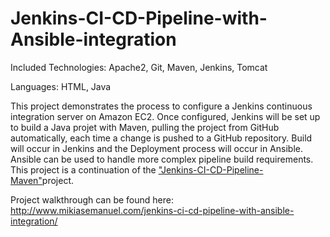 # Jenkins-CI-CD-Pipeline-with-Ansible-integration

Included Technologies: Apache2, Git, Maven, Jenkins, Tomcat

Languages: HTML, Java

This project demonstrates the process to configure a Jenkins continuous integration server on Amazon EC2. Once configured, Jenkins will be set up to build a Java projet with Maven, pulling the project from GitHub automatically, each time a change is pushed to a GitHub repository. Build will occur in Jenkins and the Deployment process will occur in Ansible. Ansible can be used to handle more complex pipeline build requirements. This project is a continuation of the ["Jenkins-CI-CD-Pipeline-Maven"](https://github.com/MikiasE/Jenkins-CI-CD-Pipeline-Maven)project.

Project walkthrough can be found here: http://www.mikiasemanuel.com/jenkins-ci-cd-pipeline-with-ansible-integration/

